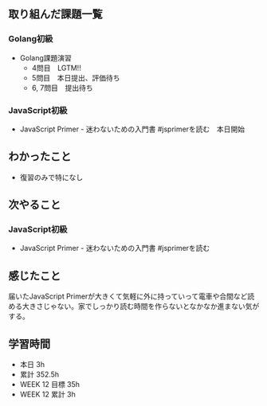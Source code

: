 ## 取り組んだ課題一覧 
 ### Golang初級
 - Golang課題演習
   - 4問目　LGTM!!
   - 5問目　本日提出、評価待ち
   - 6, 7問目　提出待ち

 ### JavaScript初級
 - JavaScript Primer - 迷わないための入門書 #jsprimerを読む　本日開始

 ## わかったこと 
 - 復習のみで特になし

 ## 次やること
 ### JavaScript初級
 - JavaScript Primer - 迷わないための入門書 #jsprimerを読む　

 ## 感じたこと 
 届いたJavaScript Primerが大きくて気軽に外に持っていって電車や合間など読める大きさじゃない。家でしっかり読む時間を作らないとなかなか進まない気がする。

 ## 学習時間 
 - 本日 3h 
 - 累計 352.5h 
 - WEEK 12 目標 35h 
 - WEEK 12 累計 3h
